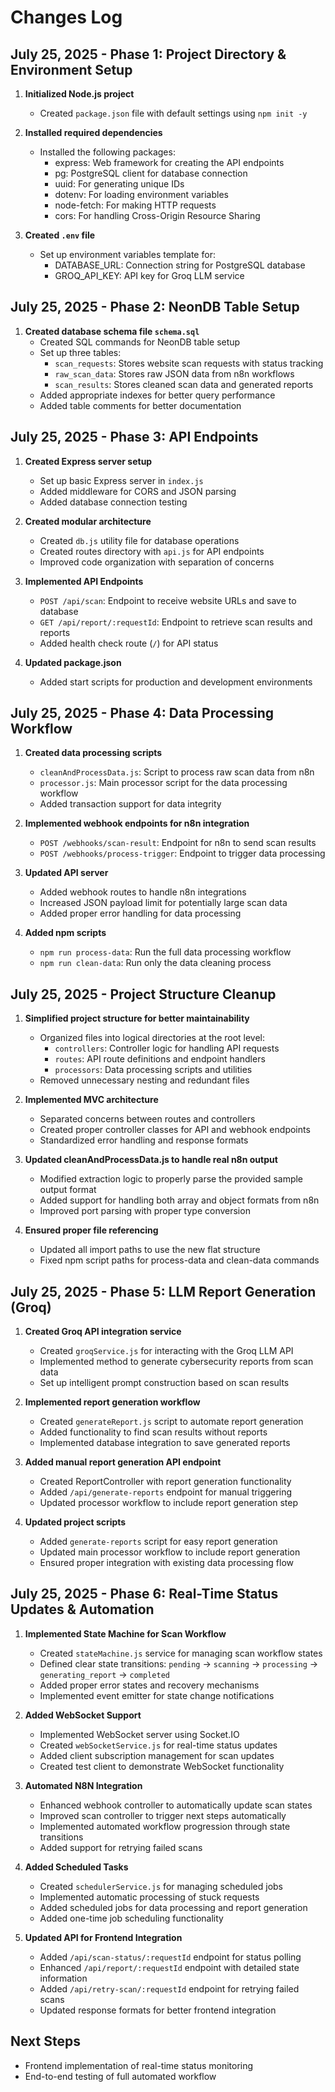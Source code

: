 # Changes Log

## July 25, 2025 - Phase 1: Project Directory & Environment Setup

1. **Initialized Node.js project**
   - Created `package.json` file with default settings using `npm init -y`

2. **Installed required dependencies**
   - Installed the following packages:
     - express: Web framework for creating the API endpoints
     - pg: PostgreSQL client for database connection
     - uuid: For generating unique IDs
     - dotenv: For loading environment variables
     - node-fetch: For making HTTP requests
     - cors: For handling Cross-Origin Resource Sharing

3. **Created `.env` file**
   - Set up environment variables template for:
     - DATABASE_URL: Connection string for PostgreSQL database
     - GROQ_API_KEY: API key for Groq LLM service
   
## July 25, 2025 - Phase 2: NeonDB Table Setup

1. **Created database schema file `schema.sql`**
   - Created SQL commands for NeonDB table setup
   - Set up three tables:
     - `scan_requests`: Stores website scan requests with status tracking
     - `raw_scan_data`: Stores raw JSON data from n8n workflows
     - `scan_results`: Stores cleaned scan data and generated reports
   - Added appropriate indexes for better query performance
   - Added table comments for better documentation

## July 25, 2025 - Phase 3: API Endpoints

1. **Created Express server setup**
   - Set up basic Express server in `index.js`
   - Added middleware for CORS and JSON parsing
   - Added database connection testing

2. **Created modular architecture**
   - Created `db.js` utility file for database operations
   - Created routes directory with `api.js` for API endpoints
   - Improved code organization with separation of concerns

3. **Implemented API Endpoints**
   - `POST /api/scan`: Endpoint to receive website URLs and save to database
   - `GET /api/report/:requestId`: Endpoint to retrieve scan results and reports
   - Added health check route (`/`) for API status

4. **Updated package.json**
   - Added start scripts for production and development environments

## July 25, 2025 - Phase 4: Data Processing Workflow

1. **Created data processing scripts**
   - `cleanAndProcessData.js`: Script to process raw scan data from n8n
   - `processor.js`: Main processor script for the data processing workflow
   - Added transaction support for data integrity

2. **Implemented webhook endpoints for n8n integration**
   - `POST /webhooks/scan-result`: Endpoint for n8n to send scan results
   - `POST /webhooks/process-trigger`: Endpoint to trigger data processing

3. **Updated API server**
   - Added webhook routes to handle n8n integrations
   - Increased JSON payload limit for potentially large scan data
   - Added proper error handling for data processing

4. **Added npm scripts**
   - `npm run process-data`: Run the full data processing workflow
   - `npm run clean-data`: Run only the data cleaning process

## July 25, 2025 - Project Structure Cleanup

1. **Simplified project structure for better maintainability**
   - Organized files into logical directories at the root level:
     - `controllers`: Controller logic for handling API requests
     - `routes`: API route definitions and endpoint handlers
     - `processors`: Data processing scripts and utilities
   - Removed unnecessary nesting and redundant files

2. **Implemented MVC architecture**
   - Separated concerns between routes and controllers
   - Created proper controller classes for API and webhook endpoints
   - Standardized error handling and response formats

3. **Updated cleanAndProcessData.js to handle real n8n output**
   - Modified extraction logic to properly parse the provided sample output format
   - Added support for handling both array and object formats from n8n
   - Improved port parsing with proper type conversion

4. **Ensured proper file referencing**
   - Updated all import paths to use the new flat structure
   - Fixed npm script paths for process-data and clean-data commands

## July 25, 2025 - Phase 5: LLM Report Generation (Groq)

1. **Created Groq API integration service**
   - Created `groqService.js` for interacting with the Groq LLM API
   - Implemented method to generate cybersecurity reports from scan data
   - Set up intelligent prompt construction based on scan results

2. **Implemented report generation workflow**
   - Created `generateReport.js` script to automate report generation
   - Added functionality to find scan results without reports
   - Implemented database integration to save generated reports

3. **Added manual report generation API endpoint**
   - Created ReportController with report generation functionality
   - Added `/api/generate-reports` endpoint for manual triggering
   - Updated processor workflow to include report generation step

4. **Updated project scripts**
   - Added `generate-reports` script for easy report generation
   - Updated main processor workflow to include report generation
   - Ensured proper integration with existing data processing flow

## July 25, 2025 - Phase 6: Real-Time Status Updates & Automation

1. **Implemented State Machine for Scan Workflow**
   - Created `stateMachine.js` service for managing scan workflow states
   - Defined clear state transitions: `pending` → `scanning` → `processing` → `generating_report` → `completed`
   - Added proper error states and recovery mechanisms
   - Implemented event emitter for state change notifications

2. **Added WebSocket Support**
   - Implemented WebSocket server using Socket.IO
   - Created `webSocketService.js` for real-time status updates
   - Added client subscription management for scan updates
   - Created test client to demonstrate WebSocket functionality

3. **Automated N8N Integration**
   - Enhanced webhook controller to automatically update scan states
   - Improved scan controller to trigger next steps automatically
   - Implemented automated workflow progression through state transitions
   - Added support for retrying failed scans

4. **Added Scheduled Tasks**
   - Created `schedulerService.js` for managing scheduled jobs
   - Implemented automatic processing of stuck requests
   - Added scheduled jobs for data processing and report generation
   - Added one-time job scheduling functionality

5. **Updated API for Frontend Integration**
   - Added `/api/scan-status/:requestId` endpoint for status polling
   - Enhanced `/api/report/:requestId` endpoint with detailed state information
   - Added `/api/retry-scan/:requestId` endpoint for retrying failed scans
   - Updated response formats for better frontend integration

## Next Steps
- Frontend implementation of real-time status monitoring
- End-to-end testing of full automated workflow
